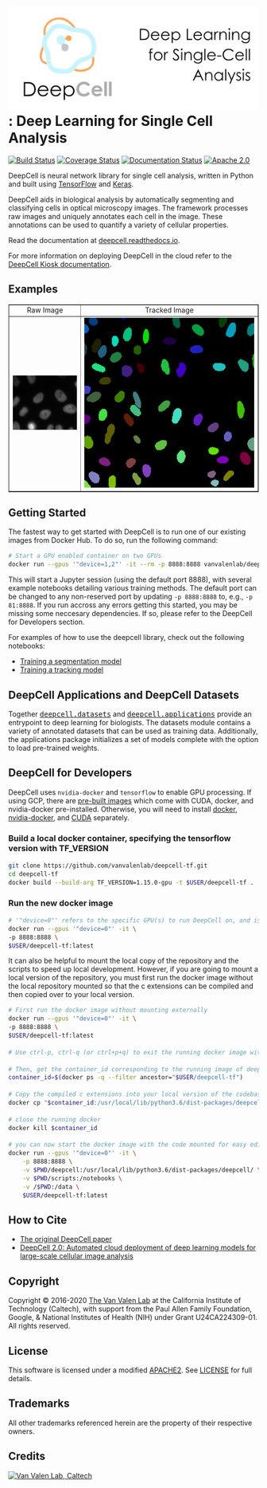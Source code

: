 # ![DeepCell](https://raw.githubusercontent.com/vanvalenlab/deepcell-tf/readme_update/docs/images/DeepCell_Logo_Banner.png): Deep Learning for Single Cell Analysis

[![Build Status](https://travis-ci.com/vanvalenlab/deepcell-tf.svg?branch=master)](https://travis-ci.com/vanvalenlab/deepcell-tf)
[![Coverage Status](https://coveralls.io/repos/github/vanvalenlab/deepcell-tf/badge.svg?branch=master)](https://coveralls.io/github/vanvalenlab/deepcell-tf?branch=master)
[![Documentation Status](https://img.shields.io/readthedocs/deepcell?logo=Read-the-Docs)](https://deepcell.readthedocs.io/en/master)
[![Apache 2.0](https://img.shields.io/badge/License-Apache%202.0-blue.svg)](https://github.com/vanvalenlab/deepcell-tf/blob/master/LICENSE)

DeepCell is neural network library for single cell analysis, written in Python and built using [TensorFlow](https://github.com/tensorflow/tensorflow) and [Keras](https://www.tensorflow.org/guide/keras).

DeepCell aids in biological analysis by automatically segmenting and classifying cells in optical microscopy images.  The framework processes raw images and uniquely annotates each cell in the image.  These annotations can be used to quantify a variety of cellular properties.

Read the documentation at [deepcell.readthedocs.io](https://deepcell.readthedocs.io).

For more information on deploying DeepCell in the cloud refer to the [DeepCell Kiosk documentation](https://deepcell-kiosk.readthedocs.io).

## Examples

<table width="700" border="1" cellpadding="5">

<tr>
<td align="center" valign="center">
Raw Image
</td>

<td align="center" valign="center">
Tracked Image
</td>
</tr>

<tr>
<td align="center" valign="center">
<img src="https://raw.githubusercontent.com/vanvalenlab/deepcell-tf/master/docs/images/raw.gif" alt="Raw Image" />
</td>

<td align="center" valign="center">
<img src="https://raw.githubusercontent.com/vanvalenlab/deepcell-tf/master/docs/images/tracked.gif" alt="Tracked Image" />
</td>
</tr>

</table>

## Getting Started

The fastest way to get started with DeepCell is to run one of our existing images from Docker Hub. To do so, run the following command:

```bash
# Start a GPU enabled container on two GPUs
docker run --gpus '"device=1,2"' -it --rm -p 8888:8888 vanvalenlab/deepcell-tf:0.4.0-gpu
```

This will start a Jupyter session (using the default port 8888), with several example notebooks detailing various training methods. The default port can be changed to any non-reserved port by updating `-p 8888:8888` to, e.g., `-p 81:8888`. If you run accross any errors getting this started, you may be missing some neccesary dependencies. If so, please refer to the DeepCell for Developers section.

For examples of how to use the deepcell library, check out the following notebooks:

- [Training a segmentation model](https://deepcell.readthedocs.io/en/master/Training-Segmentation.html)
- [Training a tracking model](https://deepcell.readthedocs.io/en/master/Training-Tracking.html)

## DeepCell Applications and DeepCell Datasets

Together <tt><a href="https://deepcell.readthedocs.io/en/master/API/deepcell.datasets.html">deepcell.datasets</a></tt> and <tt><a href="https://deepcell.readthedocs.io/en/master/API/deepcell.applications.html">deepcell.applications</a></tt> provide an entrypoint to deep learning for biologists. The datasets module contains a variety of annotated datasets that can be used as training data. Additionally, the applications package initializes a set of models complete with the option to load pre-trained weights.

## DeepCell for Developers

DeepCell uses `nvidia-docker` and `tensorflow` to enable GPU processing. If using GCP, there are [pre-built images](https://console.cloud.google.com/marketplace/details/nvidia-ngc-public/nvidia_gpu_cloud_image) which come with CUDA, docker, and nvidia-docker pre-installed. Otherwise, you will need to install [docker](https://docs.docker.com/install/linux/docker-ce/debian/), [nvidia-docker](https://github.com/NVIDIA/nvidia-docker), and [CUDA](https://developer.nvidia.com/cuda-downloads) separately.

### Build a local docker container, specifying the tensorflow version with TF_VERSION

```bash
git clone https://github.com/vanvalenlab/deepcell-tf.git
cd deepcell-tf
docker build --build-arg TF_VERSION=1.15.0-gpu -t $USER/deepcell-tf .
```

### Run the new docker image

```bash
# '"device=0"' refers to the specific GPU(s) to run DeepCell on, and is not required
docker run --gpus '"device=0"' -it \
-p 8888:8888 \
$USER/deepcell-tf:latest
```

It can also be helpful to mount the local copy of the repository and the scripts to speed up local development. However, if you are going to mount a local version of the repository, you must first run the docker image without the local repository mounted so that the c extensions can be compiled and then copied over to your local version.

```bash
# First run the docker image without mounting externally
docker run --gpus '"device=0"' -it \
-p 8888:8888 \
$USER/deepcell-tf:latest

# Use ctrl-p, ctrl-q (or ctrl+p+q) to exit the running docker image without shutting it down

# Then, get the container_id corresponding to the running image of deepcell
container_id=$(docker ps -q --filter ancestor="$USER/deepcell-tf")

# Copy the compiled c extensions into your local version of the codebase:
docker cp "$container_id:/usr/local/lib/python3.6/dist-packages/deepcell/utils/compute_overlap.cpython-36m-x86_64-linux-gnu.so" deepcell/utils/compute_overlap.cpython-36m-x86_64-linux-gnu.so

# close the running docker
docker kill $container_id

# you can now start the docker image with the code mounted for easy editing
docker run --gpus '"device=0"' -it \
    -p 8888:8888 \
    -v $PWD/deepcell:/usr/local/lib/python3.6/dist-packages/deepcell/ \
    -v $PWD/scripts:/notebooks \
    -v /$PWD:/data \
    $USER/deepcell-tf:latest
```

## How to Cite

- [The original DeepCell paper](https://journals.plos.org/ploscompbiol/article?id=10.1371/journal.pcbi.1005177)
- [DeepCell 2.0: Automated cloud deployment of deep learning models for large-scale cellular image analysis](https://www.biorxiv.org/content/early/2018/12/22/505032.article-metrics)

## Copyright

Copyright © 2016-2020 [The Van Valen Lab](http://www.vanvalen.caltech.edu/) at the California Institute of Technology (Caltech), with support from the Paul Allen Family Foundation, Google, & National Institutes of Health (NIH) under Grant U24CA224309-01.
All rights reserved.

## License

This software is licensed under a modified [APACHE2](https://github.com/vanvalenlab/deepcell-tf/blob/master/LICENSE). See [LICENSE](https://github.com/vanvalenlab/deepcell-tf/blob/master/LICENSE) for full details.

## Trademarks

All other trademarks referenced herein are the property of their respective owners.

## Credits

[![Van Valen Lab, Caltech](https://upload.wikimedia.org/wikipedia/commons/7/75/Caltech_Logo.svg)](http://www.vanvalen.caltech.edu/)
